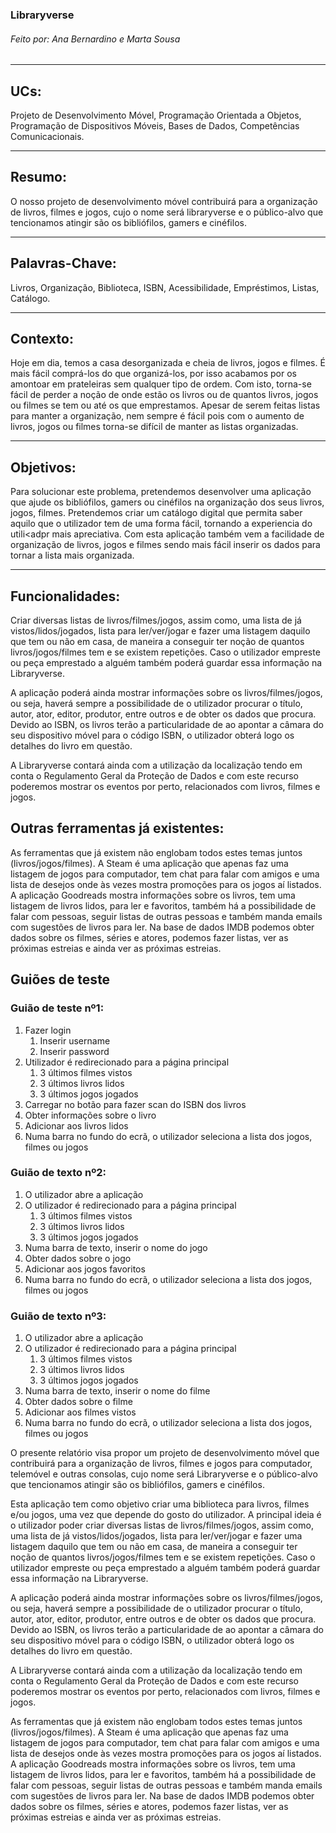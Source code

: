 ### Libraryverse

###### Feito por: Ana Bernardino e Marta Sousa



***


## UCs: 
Projeto de Desenvolvimento Móvel, Programação Orientada a Objetos, Programação de Dispositivos Móveis, Bases de Dados, Competências Comunicacionais.





***


## Resumo: 
O nosso projeto de desenvolvimento móvel contribuirá para a organização de livros, filmes e jogos, cujo o nome será libraryverse e o público-alvo que tencionamos atingir são os bibliófilos, gamers e cinéfilos.






***


## Palavras-Chave: 
Livros, Organização, Biblioteca, ISBN, Acessibilidade, Empréstimos, Listas, Catálogo.






***


## Contexto: 
Hoje em dia, temos a casa desorganizada e cheia de livros, jogos e filmes. É mais fácil comprá-los do que organizá-los, por isso acabamos por os amontoar em prateleiras sem qualquer tipo de ordem. Com isto, torna-se fácil de perder a noção de onde estão os livros ou de quantos livros, jogos ou filmes se tem ou até os que emprestamos. Apesar de serem feitas listas para manter a organização, nem sempre é fácil pois com o aumento de livros, jogos ou filmes torna-se difícil de manter as listas organizadas.






***


## Objetivos: 
Para solucionar este problema, pretendemos desenvolver uma aplicação que ajude os bibliófilos, gamers ou cinéfilos na organização dos seus livros, jogos, filmes. Pretendemos criar um catálogo digital que permita saber aquilo que o utilizador tem de uma forma fácil, tornando a experiencia do utili<adpr mais apreciativa. Com esta aplicação também vem a facilidade de organização de livros, jogos e filmes sendo mais fácil inserir os dados para tornar a lista mais organizada.





***


## Funcionalidades:
Criar diversas listas de livros/filmes/jogos, assim como, uma lista de já vistos/lidos/jogados, lista para ler/ver/jogar e fazer uma listagem daquilo que tem ou não em casa, de maneira a conseguir ter noção de quantos livros/jogos/filmes tem e se existem repetições. Caso o utilizador empreste ou peça emprestado a alguém também poderá guardar essa informação na Libraryverse.  

A aplicação poderá ainda mostrar informações sobre os livros/filmes/jogos, ou seja, haverá sempre a possibilidade de o utilizador procurar o título, autor, ator, editor, produtor, entre outros e de obter os dados que procura. Devido ao ISBN, os livros terão a particularidade de ao apontar a câmara do seu dispositivo móvel para o código ISBN, o utilizador obterá logo os detalhes do livro em questão.

A Libraryverse contará ainda com a utilização da localização tendo em conta o Regulamento Geral da Proteção de Dados e com este recurso poderemos mostrar os eventos por perto, relacionados com livros, filmes e jogos.


## Outras ferramentas já existentes:
As ferramentas que já existem não englobam todos estes temas juntos (livros/jogos/filmes). A Steam é uma aplicação que apenas faz uma listagem de jogos para computador, tem chat para falar com amigos e uma lista de desejos onde às vezes mostra promoções para os jogos aí listados. A aplicação Goodreads mostra informações sobre os livros, tem uma listagem de livros lidos, para ler e favoritos, também há a possibilidade de falar com pessoas, seguir listas de outras pessoas e também manda emails com sugestões de livros para ler. Na base de dados IMDB podemos obter dados sobre os filmes, séries e atores, podemos fazer listas, ver as próximas estreias e ainda ver as próximas estreias.

## Guiões de teste
### Guião de teste nº1:
1. Fazer login 
    1. Inserir username 
    2. Inserir password 
2. Utilizador é redirecionado para a página principal 
    1. 3 últimos filmes vistos 
    2. 3 últimos livros lidos 
    3. 3 últimos jogos jogados 
3. Carregar no botão para fazer scan do ISBN dos livros 
4. Obter informações sobre o livro 
5. Adicionar aos livros lidos 
6. Numa barra no fundo do ecrã, o utilizador seleciona a lista dos jogos, filmes ou jogos 

### Guião de texto nº2: 
1. O utilizador abre a aplicação 
2. O utilizador é redirecionado para a página principal 
    1. 3 últimos filmes vistos 
    2. 3 últimos livros lidos 
    3. 3 últimos jogos jogados 
3. Numa barra de texto, inserir o nome do jogo 
4. Obter dados sobre o jogo 
5. Adicionar aos jogos favoritos 
6. Numa barra no fundo do ecrã, o utilizador seleciona a lista dos jogos, filmes ou jogos 

### Guião de texto nº3: 
1. O utilizador abre a aplicação 
2. O utilizador é redirecionado para a página principal 
   1. 3 últimos filmes vistos 
   2. 3 últimos livros lidos 
   3. 3 últimos jogos jogados 
3. Numa barra de texto, inserir o nome do filme 
4. Obter dados sobre o filme 
5. Adicionar aos filmes vistos 
6. Numa barra no fundo do ecrã, o utilizador seleciona a lista dos jogos, filmes ou jogos 


O presente relatório visa propor um projeto de desenvolvimento móvel que contribuirá para a organização de livros, filmes e jogos para computador, telemóvel e outras consolas, cujo nome será Libraryverse e o público-alvo que tencionamos atingir são os bibliófilos, gamers e cinéfilos.

Esta aplicação tem como objetivo criar uma biblioteca para livros, filmes e/ou jogos, uma vez que depende do gosto do utilizador. A principal ideia é o utilizador poder criar diversas listas de livros/filmes/jogos, assim como, uma lista de já vistos/lidos/jogados, lista para ler/ver/jogar e fazer uma listagem daquilo que tem ou não em casa, de maneira a conseguir ter noção de quantos livros/jogos/filmes tem e se existem repetições. Caso o utilizador empreste ou peça emprestado a alguém também poderá guardar essa informação na Libraryverse.  

A aplicação poderá ainda mostrar informações sobre os livros/filmes/jogos, ou seja, haverá sempre a possibilidade de o utilizador procurar o título, autor, ator, editor, produtor, entre outros e de obter os dados que procura. Devido ao ISBN, os livros terão a particularidade de ao apontar a câmara do seu dispositivo móvel para o código ISBN, o utilizador obterá logo os detalhes do livro em questão.

A Libraryverse contará ainda com a utilização da localização tendo em conta o Regulamento Geral da Proteção de Dados e com este recurso poderemos mostrar os eventos por perto, relacionados com livros, filmes e jogos.

As ferramentas que já existem não englobam todos estes temas juntos (livros/jogos/filmes). A Steam é uma aplicação que apenas faz uma listagem de jogos para computador, tem chat para falar com amigos e uma lista de desejos onde às vezes mostra promoções para os jogos aí listados. A aplicação Goodreads mostra informações sobre os livros, tem uma listagem de livros lidos, para ler e favoritos, também há a possibilidade de falar com pessoas, seguir listas de outras pessoas e também manda emails com sugestões de livros para ler. Na base de dados IMDB podemos obter dados sobre os filmes, séries e atores, podemos fazer listas, ver as próximas estreias e ainda ver as próximas estreias.



